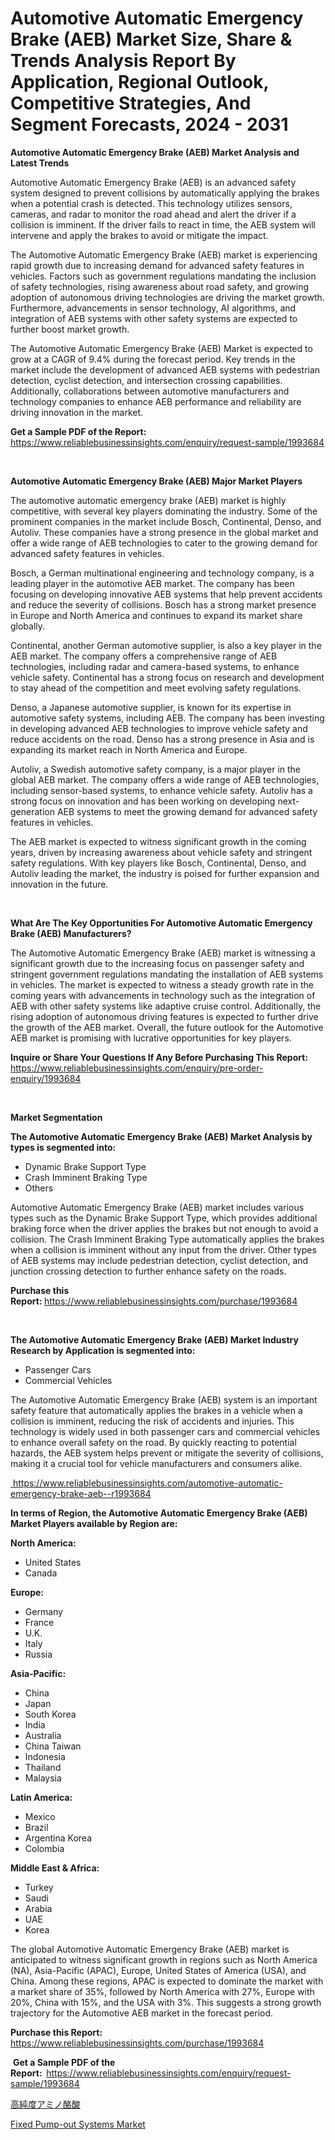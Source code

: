 <p><h1>Automotive Automatic Emergency Brake (AEB) Market Size, Share & Trends Analysis Report By Application, Regional Outlook, Competitive Strategies, And Segment Forecasts, 2024 - 2031</h1></p><p><strong>Automotive Automatic Emergency Brake (AEB) Market Analysis and Latest Trends</strong></p>
<p><p>Automotive Automatic Emergency Brake (AEB) is an advanced safety system designed to prevent collisions by automatically applying the brakes when a potential crash is detected. This technology utilizes sensors, cameras, and radar to monitor the road ahead and alert the driver if a collision is imminent. If the driver fails to react in time, the AEB system will intervene and apply the brakes to avoid or mitigate the impact.</p><p>The Automotive Automatic Emergency Brake (AEB) market is experiencing rapid growth due to increasing demand for advanced safety features in vehicles. Factors such as government regulations mandating the inclusion of safety technologies, rising awareness about road safety, and growing adoption of autonomous driving technologies are driving the market growth. Furthermore, advancements in sensor technology, AI algorithms, and integration of AEB systems with other safety systems are expected to further boost market growth.</p><p>The Automotive Automatic Emergency Brake (AEB) Market is expected to grow at a CAGR of 9.4% during the forecast period. Key trends in the market include the development of advanced AEB systems with pedestrian detection, cyclist detection, and intersection crossing capabilities. Additionally, collaborations between automotive manufacturers and technology companies to enhance AEB performance and reliability are driving innovation in the market.</p></p>
<p><strong>Get a Sample PDF of the Report:&nbsp;</strong> <a href="https://www.reliablebusinessinsights.com/enquiry/request-sample/1993684">https://www.reliablebusinessinsights.com/enquiry/request-sample/1993684</a></p>
<p>&nbsp;</p>
<p><strong>Automotive Automatic Emergency Brake (AEB) Major Market Players</strong></p>
<p><p>The automotive automatic emergency brake (AEB) market is highly competitive, with several key players dominating the industry. Some of the prominent companies in the market include Bosch, Continental, Denso, and Autoliv. These companies have a strong presence in the global market and offer a wide range of AEB technologies to cater to the growing demand for advanced safety features in vehicles.</p><p>Bosch, a German multinational engineering and technology company, is a leading player in the automotive AEB market. The company has been focusing on developing innovative AEB systems that help prevent accidents and reduce the severity of collisions. Bosch has a strong market presence in Europe and North America and continues to expand its market share globally.</p><p>Continental, another German automotive supplier, is also a key player in the AEB market. The company offers a comprehensive range of AEB technologies, including radar and camera-based systems, to enhance vehicle safety. Continental has a strong focus on research and development to stay ahead of the competition and meet evolving safety regulations.</p><p>Denso, a Japanese automotive supplier, is known for its expertise in automotive safety systems, including AEB. The company has been investing in developing advanced AEB technologies to improve vehicle safety and reduce accidents on the road. Denso has a strong presence in Asia and is expanding its market reach in North America and Europe.</p><p>Autoliv, a Swedish automotive safety company, is a major player in the global AEB market. The company offers a wide range of AEB technologies, including sensor-based systems, to enhance vehicle safety. Autoliv has a strong focus on innovation and has been working on developing next-generation AEB systems to meet the growing demand for advanced safety features in vehicles.</p><p>The AEB market is expected to witness significant growth in the coming years, driven by increasing awareness about vehicle safety and stringent safety regulations. With key players like Bosch, Continental, Denso, and Autoliv leading the market, the industry is poised for further expansion and innovation in the future.</p></p>
<p>&nbsp;</p>
<p><strong>What Are The Key Opportunities For Automotive Automatic Emergency Brake (AEB) Manufacturers?</strong></p>
<p><p>The Automotive Automatic Emergency Brake (AEB) market is witnessing a significant growth due to the increasing focus on passenger safety and stringent government regulations mandating the installation of AEB systems in vehicles. The market is expected to witness a steady growth rate in the coming years with advancements in technology such as the integration of AEB with other safety systems like adaptive cruise control. Additionally, the rising adoption of autonomous driving features is expected to further drive the growth of the AEB market. Overall, the future outlook for the Automotive AEB market is promising with lucrative opportunities for key players.</p></p>
<p><strong>Inquire or Share Your Questions If Any Before Purchasing This Report:</strong> <a href="https://www.reliablebusinessinsights.com/enquiry/pre-order-enquiry/1993684">https://www.reliablebusinessinsights.com/enquiry/pre-order-enquiry/1993684</a></p>
<p>&nbsp;</p>
<p><strong>Market Segmentation</strong></p>
<p><strong>The Automotive Automatic Emergency Brake (AEB) Market Analysis by types is segmented into:</strong></p>
<p><ul><li>Dynamic Brake Support Type</li><li>Crash Imminent Braking Type</li><li>Others</li></ul></p>
<p><p>Automotive Automatic Emergency Brake (AEB) market includes various types such as the Dynamic Brake Support Type, which provides additional braking force when the driver applies the brakes but not enough to avoid a collision. The Crash Imminent Braking Type automatically applies the brakes when a collision is imminent without any input from the driver. Other types of AEB systems may include pedestrian detection, cyclist detection, and junction crossing detection to further enhance safety on the roads.</p></p>
<p><strong>Purchase this Report:&nbsp;</strong><a href="https://www.reliablebusinessinsights.com/purchase/1993684">https://www.reliablebusinessinsights.com/purchase/1993684</a></p>
<p>&nbsp;</p>
<p><strong>The Automotive Automatic Emergency Brake (AEB) Market Industry Research by Application is segmented into:</strong></p>
<p><ul><li>Passenger Cars</li><li>Commercial Vehicles</li></ul></p>
<p><p>The Automotive Automatic Emergency Brake (AEB) system is an important safety feature that automatically applies the brakes in a vehicle when a collision is imminent, reducing the risk of accidents and injuries. This technology is widely used in both passenger cars and commercial vehicles to enhance overall safety on the road. By quickly reacting to potential hazards, the AEB system helps prevent or mitigate the severity of collisions, making it a crucial tool for vehicle manufacturers and consumers alike.</p></p>
<p><a href="https://www.reliablebusinessinsights.com/automotive-automatic-emergency-brake-aeb--r1993684">&nbsp;https://www.reliablebusinessinsights.com/automotive-automatic-emergency-brake-aeb--r1993684</a></p>
<p><strong>In terms of Region, the Automotive Automatic Emergency Brake (AEB) Market Players available by Region are:</strong></p>
<p>
    <p> <strong> North America: </strong>
        <ul>
            <li>United States</li>
            <li>Canada</li>
        </ul>
        </p> 
    <p> <strong> Europe: </strong>
        <ul>
            <li>Germany</li>
            <li>France</li>
            <li>U.K.</li>
            <li>Italy</li>
            <li>Russia</li>
        </ul>
        </p> 
    <p> <strong> Asia-Pacific: </strong>
        <ul>
            <li>China</li>
            <li>Japan</li>
            <li>South Korea</li>
            <li>India</li>
            <li>Australia</li>
            <li>China Taiwan</li>
            <li>Indonesia</li>
            <li>Thailand</li>
            <li>Malaysia</li>
        </ul>
        </p> 
    <p> <strong> Latin America: </strong>
        <ul>
            <li>Mexico</li>
            <li>Brazil</li>
            <li>Argentina Korea</li>
            <li>Colombia</li>
        </ul>
        </p> 
    <p> <strong> Middle East & Africa: </strong>
        <ul>
            <li>Turkey</li>
            <li>Saudi</li>
            <li>Arabia</li>
            <li>UAE</li>
            <li>Korea</li>
        </ul>
    </p>
    </p>
<p><p>The global Automotive Automatic Emergency Brake (AEB) market is anticipated to witness significant growth in regions such as North America (NA), Asia-Pacific (APAC), Europe, United States of America (USA), and China. Among these regions, APAC is expected to dominate the market with a market share of 35%, followed by North America with 27%, Europe with 20%, China with 15%, and the USA with 3%. This suggests a strong growth trajectory for the Automotive AEB market in the forecast period.</p></p>
<p><strong>Purchase this Report: </strong><a href="https://www.reliablebusinessinsights.com/purchase/1993684">https://www.reliablebusinessinsights.com/purchase/1993684</a></p>
<p>&nbsp;<strong>Get a Sample PDF of the Report:&nbsp;&nbsp;</strong><a href="https://www.reliablebusinessinsights.com/enquiry/request-sample/1993684">https://www.reliablebusinessinsights.com/enquiry/request-sample/1993684</a></p>
<p><strong></strong></p>
<p><p><a href="https://github.com/FredaJerde/Market-Research-Report-List-1/blob/main/6414212116791.md">高純度アミノ酪酸</a></p><p><a href="https://github.com/phuonganhit041011/Market-Research-Report-List-1/blob/main/fixed-pump-out-systems-market.md">Fixed Pump-out Systems Market</a></p></p>
